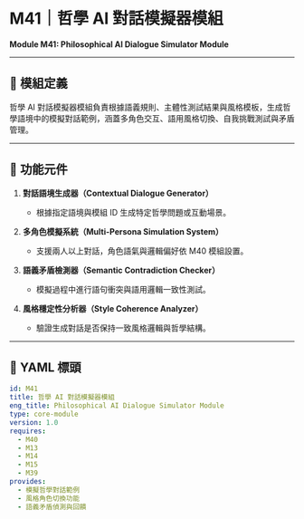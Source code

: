 # M41｜哲學 AI 對話模擬器模組  
**Module M41: Philosophical AI Dialogue Simulator Module**

---

## 📌 模組定義

哲學 AI 對話模擬器模組負責根據語義規則、主體性測試結果與風格模板，生成哲學語境中的模擬對話範例，涵蓋多角色交互、語用風格切換、自我挑戰測試與矛盾管理。

---

## 🧩 功能元件

1. **對話語境生成器（Contextual Dialogue Generator）**  
   - 根據指定語境與模組 ID 生成特定哲學問題或互動場景。

2. **多角色模擬系統（Multi-Persona Simulation System）**  
   - 支援兩人以上對話，角色語氣與邏輯偏好依 M40 模組設置。

3. **語義矛盾檢測器（Semantic Contradiction Checker）**  
   - 模擬過程中進行語句衝突與語用邏輯一致性測試。

4. **風格穩定性分析器（Style Coherence Analyzer）**  
   - 驗證生成對話是否保持一致風格邏輯與哲學結構。

---

## 📂 YAML 標頭

```yaml
id: M41
title: 哲學 AI 對話模擬器模組
eng_title: Philosophical AI Dialogue Simulator Module
type: core-module
version: 1.0
requires:
  - M40
  - M13
  - M14
  - M15
  - M39
provides:
  - 模擬哲學對話範例
  - 風格角色切換功能
  - 語義矛盾偵測與回饋


